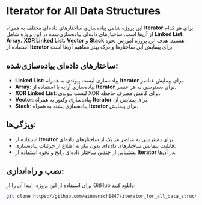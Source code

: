 # Iterator for All Data Structures

این پروژه شامل پیاده‌سازی ساختارهای داده‌ای مختلف به همراه **Iterator** برای هر کدام از آن‌ها است. ساختارهای داده‌ای پیاده‌سازی‌شده در این پروژه شامل **Linked List**، **Array**، **XOR Linked List**، **Vector** و **Stack** هستند. هدف این پروژه آموزش نحوه استفاده از **Iterator** برای پیمایش این ساختارها و درک بهتر مفاهیم آن‌ها است.

## ساختارهای داده‌ای پیاده‌سازی‌شده:

- **Linked List**: پیاده‌سازی لیست پیوندی به همراه **Iterator** برای پیمایش عناصر.
- **Array**: پیاده‌سازی آرایه با استفاده از **Iterator** برای دسترسی به هر عنصر.
- **XOR Linked List**: لیست پیوندی XOR برای کاهش مصرف حافظه.
- **Vector**: پیاده‌سازی وکتور به همراه **Iterator** برای پیمایش آن.
- **Stack**: پیاده‌سازی پشته به همراه **Iterator** برای پیمایش.

## ویژگی‌ها:

- استفاده از **Iterator** برای دسترسی به عناصر هر یک از ساختارهای داده‌ای.
- قابلیت پیمایش ساختارهای داده‌ای بدون نیاز به اطلاع از جزئیات پیاده‌سازی.
- پشتیبانی از چندین ساختار داده‌ای رایج و نحوه استفاده از **Iterator** در آن‌ها.
  
## نصب و راه‌اندازی:

برای استفاده از این پروژه، ابتدا آن را از GitHub دانلود کنید:

```bash
git clone https://github.com/einmensch1847/iterator_for_all_data_structure.git
